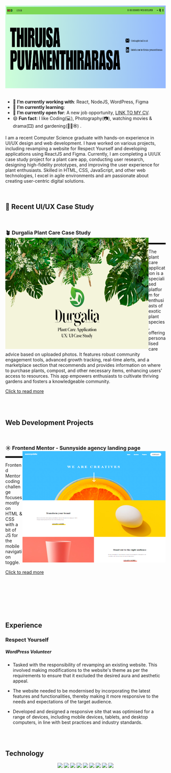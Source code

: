 <br clear="both">

<div align="center">
  <img height="260" width="100%" src="https://github.com/Thiruisa/Thiruisa/blob/main/banner1.png"  />
</div>

<div align=left>
        <br>
        <ul>
            <li>🌱 <b>I’m currently working with</b>: React, NodeJS, WordPress, Figma</li>
            <li>🚀 <b>I’m currently learning</b>: </li>
            <li>🤔 <b>I’m currently open for</b>: A new job opportunity, <a href="https://github.com/Thiruisa/Thiruisa/blob/main/ThiruisaPuvanenthirarasa_CV.pdf">LINK TO MY CV</a>.</li>
            <li>😄 <b>Fun fact</b>: I like Coding(💻), Photography(📷), watching movies & drama(🎞) and gardening(🌿🌱🏵️) .</li>
        </ul>
    </div>

<p> I am a recent Computer Science graduate with hands-on experience in UI/UX design and web development. I have worked on various projects, including revamping a website for Respect Yourself and developing applications using ReactJS and Figma. Currently, I am completing a UI/UX case study project for a plant care app, conducting user research, designing high-fidelity prototypes, and improving the user experience for plant enthusiasts. Skilled in HTML, CSS, JavaScript, and other web technologies, I excel in agile environments and am passionate about creating user-centric digital solutions. </p>

<br>

## 📃 Recent UI/UX Case Study 
<br>

### 🪴 Durgalia Plant Care Case Study <a><img align="left" width="450" height="350" src="https://github.com/Thiruisa/Thiruisa/blob/main/Durgalia.png"></a>
<hr style="border:2px solid black">

<p> The plant care application is a specialised platform for enthusiasts of exotic plant species, offering personalised care advice based on uploaded photos. It features robust community engagement tools, advanced growth tracking, real-time alerts, and a marketplace section that recommends and provides information on where to purchase plants, compost, and other necessary items, enhancing users' access to resources. This app empowers enthusiasts to cultivate thriving gardens and fosters a knowledgeable community. </p>

[Click to read more ](https://github.com/Thiruisa/UI-UX-Plant-Care-Case-Study)

<br>

<br>

## Web Development Projects 
<br>

### ☀️ Frontend Mentor - Sunnyside agency landing page <a><img align="right" width="450" height="350" src="https://github.com/Thiruisa/Thiruisa/blob/main/Sunnyside.png"></a>
<hr style="border:2px solid black">

<p> Frontend Mentor coding challenge focuses mostly on HTML & CSS with a bit of JS for the mobile navigation toggle.  </p>

[Click to read more ](https://github.com/Thiruisa/Sunnyside-Agency-Website)

<br>

<br>

<br>

<br>

<br>

<br>

## Experience

### Respect Yourself 
##### WordPress Volunteer

- Tasked with the responsibility of revamping an existing website. This involved making modifications to the website's theme as per the requirements to ensure that it excluded the desired aura and aesthetic appeal.

- The website needed to be modernised by incorporating the latest features and functionalities, thereby making it more responsive to the needs and expectations of the target audience.

- Developed and designed a responsive site that was optimised for a range of devices, including mobile devices, tablets, and desktop computers, in line with best practices and industry standards.

<br>

<br>

## Technology

<p align="center">
<img src="https://cdn.jsdelivr.net/gh/devicons/devicon/icons/react/react-original.svg" style="height: 4rem"/>
<img src="https://cdn.jsdelivr.net/gh/devicons/devicon@latest/icons/nodejs/nodejs-original.svg" style="height:4rem; background-color:white"/>
<img src="https://cdn.jsdelivr.net/gh/devicons/devicon@latest/icons/html5/html5-plain-wordmark.svg" style="height: 4rem"/>
<img src="https://cdn.jsdelivr.net/gh/devicons/devicon@latest/icons/css3/css3-plain-wordmark.svg" style="height: 4rem"/>
<img src="https://cdn.jsdelivr.net/gh/devicons/devicon@latest/icons/javascript/javascript-plain.svg" style="height: 4rem"/>
<img src="https://cdn.jsdelivr.net/gh/devicons/devicon/icons/python/python-original.svg"  style="height: 4rem"/>
<img src="https://cdn.jsdelivr.net/gh/devicons/devicon@latest/icons/figma/figma-original.svg"  style="height: 4rem"/>
<img src="https://cdn.jsdelivr.net/gh/devicons/devicon@latest/icons/git/git-plain.svg"  style="height: 4rem"/>
<img src="https://cdn.jsdelivr.net/gh/devicons/devicon@latest/icons/wordpress/wordpress-plain.svg"  style="height: 4rem"/>



</p>
